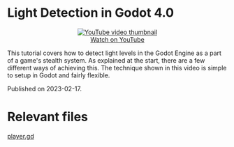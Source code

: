 # Light Detection in Godot 4.0

<p align="center">
  <a href="https://www.youtube.com/watch?v=3Z8hTdD79To">
    <img alt="YouTube video thumbnail" src="http://img.youtube.com/vi/3Z8hTdD79To/0.jpg"><br>
    Watch on YouTube
  </a>
</p>

This tutorial covers how to detect light levels in the Godot Engine as a part of a game's stealth system. As explained at the start, there are a few different ways of achieving this. The technique shown in this video is simple to setup in Godot and fairly flexible.

Published on 2023-02-17.

# Relevant files
[player.gd](./scenes/player/player.gd)
